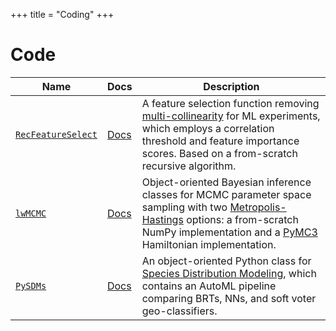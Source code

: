 +++
title = "Coding"
+++

# Code

Name | Docs | Description
-----|-------|-------
[`RecFeatureSelect`](https://pypi.org/project/RecFeatureSelect/) | [Docs](https://github.com/daniel-furman/RecFeatureSelect) | A feature selection function removing [multi-collinearity](https://en.wikipedia.org/wiki/Multicollinearity) for ML experiments, which employs a correlation threshold and feature importance scores. Based on a from-scratch recursive algorithm. 
[`lwMCMC`](https://pypi.org/project/lwMCMC/) | [Docs](https://github.com/daniel-furman/lwMCMC) | Object-oriented Bayesian inference classes for MCMC parameter space sampling with two [Metropolis-Hastings](http://www.mit.edu/~ilkery/papers/MetropolisHastingsSampling.pdf) options: a from-scratch NumPy implementation and a [PyMC3](https://docs.pymc.io/notebooks/getting_started.html) Hamiltonian implementation. 
[`PySDMs`](https://github.com/daniel-furman/PySDMs) | [Docs](https://github.com/daniel-furman/PySDMs) | An object-oriented Python class for [Species Distribution Modeling](https://en.wikipedia.org/wiki/Species_distribution_modelling), which contains an AutoML pipeline comparing BRTs, NNs, and soft voter geo-classifiers. 
